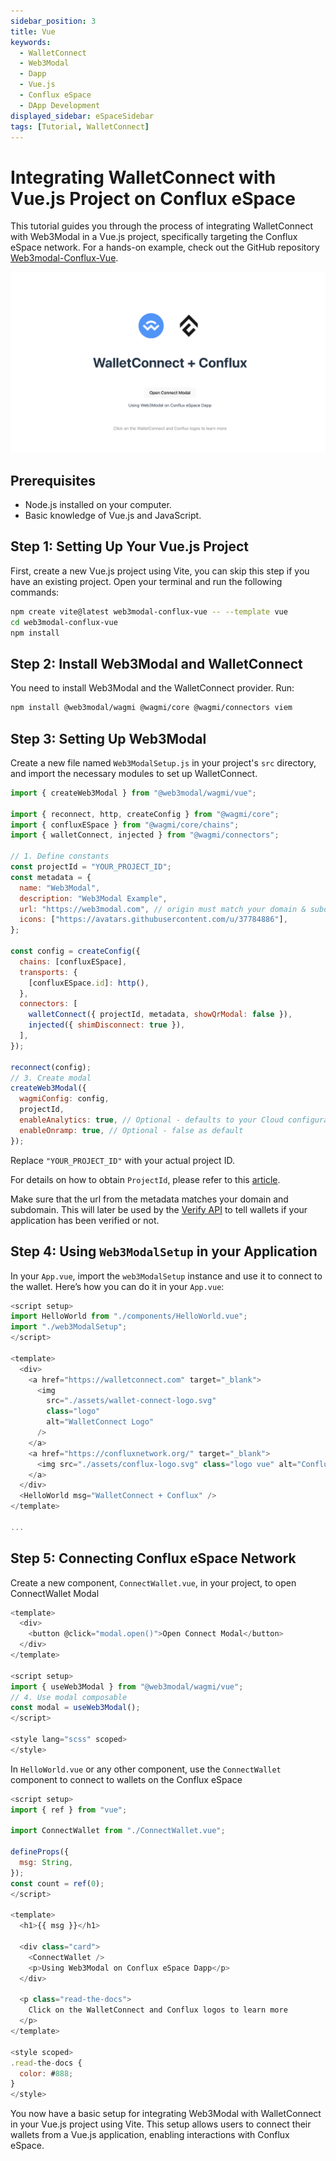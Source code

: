 ```yaml
---
sidebar_position: 3
title: Vue
keywords:
  - WalletConnect
  - Web3Modal
  - Dapp
  - Vue.js
  - Conflux eSpace
  - DApp Development
displayed_sidebar: eSpaceSidebar
tags: [Tutorial, WalletConnect]
---
```


# Integrating WalletConnect with Vue.js Project on Conflux eSpace

This tutorial guides you through the process of integrating WalletConnect with Web3Modal in a Vue.js project, specifically targeting the Conflux eSpace network.
For a hands-on example, check out the GitHub repository [Web3modal-Conflux-Vue](https://github.com/ConfluxDAO/web3modal-conflux-vue).

[![Vue Demo](../img/walletconnect-vue.png)](../img/walletconnect-vue.png)

## Prerequisites

- Node.js installed on your computer.
- Basic knowledge of Vue.js and JavaScript.

## Step 1: Setting Up Your Vue.js Project

First, create a new Vue.js project using Vite, you can skip this step if you have an existing project. Open your terminal and run the following commands:

```bash
npm create vite@latest web3modal-conflux-vue -- --template vue
cd web3modal-conflux-vue
npm install
```

## Step 2: Install Web3Modal and WalletConnect

You need to install Web3Modal and the WalletConnect provider. Run:

```bash
npm install @web3modal/wagmi @wagmi/core @wagmi/connectors viem
```

## Step 3: Setting Up Web3Modal

Create a new file named `Web3ModalSetup.js` in your project's `src` directory, and import the necessary modules to set up WalletConnect.

```javascript
import { createWeb3Modal } from "@web3modal/wagmi/vue";

import { reconnect, http, createConfig } from "@wagmi/core";
import { confluxESpace } from "@wagmi/core/chains";
import { walletConnect, injected } from "@wagmi/connectors";

// 1. Define constants
const projectId = "YOUR_PROJECT_ID";
const metadata = {
  name: "Web3Modal",
  description: "Web3Modal Example",
  url: "https://web3modal.com", // origin must match your domain & subdomain
  icons: ["https://avatars.githubusercontent.com/u/37784886"],
};

const config = createConfig({
  chains: [confluxESpace],
  transports: {
    [confluxESpace.id]: http(),
  },
  connectors: [
    walletConnect({ projectId, metadata, showQrModal: false }),
    injected({ shimDisconnect: true }),
  ],
});

reconnect(config);
// 3. Create modal
createWeb3Modal({
  wagmiConfig: config,
  projectId,
  enableAnalytics: true, // Optional - defaults to your Cloud configuration
  enableOnramp: true, // Optional - false as default
});
```

Replace `"YOUR_PROJECT_ID"` with your actual project ID.

For details on how to obtain `ProjectId`, please refer to this [article](/docs/espace/tutorials/walletConnect/project-creation).

Make sure that the url from the metadata matches your domain and subdomain. This will later be used by the [Verify API](https://docs.walletconnect.com/cloud/verify) to tell wallets if your application has been verified or not.

## Step 4: Using `Web3ModalSetup` in your Application

In your `App.vue`, import the `web3ModalSetup` instance and use it to connect to the wallet. Here’s how you can do it in your `App.vue`:

```javascript
<script setup>
import HelloWorld from "./components/HelloWorld.vue";
import "./web3ModalSetup";
</script>

<template>
  <div>
    <a href="https://walletconnect.com" target="_blank">
      <img
        src="./assets/wallet-connect-logo.svg"
        class="logo"
        alt="WalletConnect Logo"
      />
    </a>
    <a href="https://confluxnetwork.org/" target="_blank">
      <img src="./assets/conflux-logo.svg" class="logo vue" alt="Conflux Logo" />
    </a>
  </div>
  <HelloWorld msg="WalletConnect + Conflux" />
</template>

...

```

## Step 5: Connecting Conflux eSpace Network

Create a new component, `ConnectWallet.vue`, in your project, to open ConnectWallet Modal

```javascript
<template>
  <div>
    <button @click="modal.open()">Open Connect Modal</button>
  </div>
</template>

<script setup>
import { useWeb3Modal } from "@web3modal/wagmi/vue";
// 4. Use modal composable
const modal = useWeb3Modal();
</script>

<style lang="scss" scoped>
</style>
```

In `HelloWorld.vue` or any other component, use the `ConnectWallet` component to connect to wallets on the Conflux eSpace

```javascript
<script setup>
import { ref } from "vue";

import ConnectWallet from "./ConnectWallet.vue";

defineProps({
  msg: String,
});
const count = ref(0);
</script>

<template>
  <h1>{{ msg }}</h1>

  <div class="card">
    <ConnectWallet />
    <p>Using Web3Modal on Conflux eSpace Dapp</p>
  </div>

  <p class="read-the-docs">
    Click on the WalletConnect and Conflux logos to learn more
  </p>
</template>

<style scoped>
.read-the-docs {
  color: #888;
}
</style>

```

You now have a basic setup for integrating Web3Modal with WalletConnect in your Vue.js project using Vite. This setup allows users to connect their wallets from a Vue.js application, enabling interactions with Conflux eSpace.
